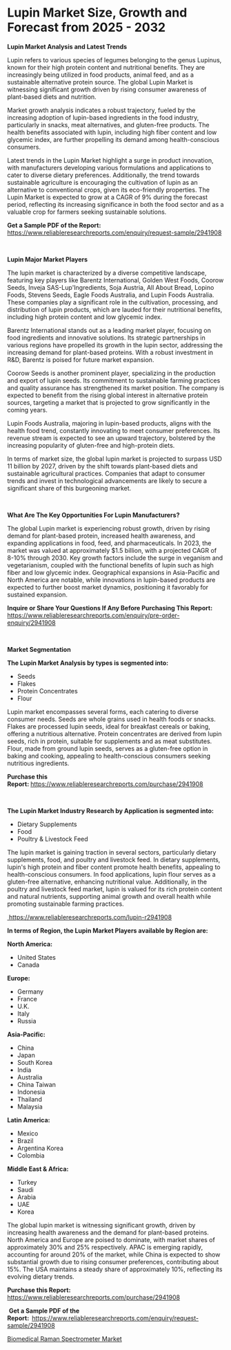 <p><h1>Lupin Market Size, Growth and Forecast from 2025 - 2032</h1></p><p><strong>Lupin Market Analysis and Latest Trends</strong></p>
<p><p>Lupin refers to various species of legumes belonging to the genus Lupinus, known for their high protein content and nutritional benefits. They are increasingly being utilized in food products, animal feed, and as a sustainable alternative protein source. The global Lupin Market is witnessing significant growth driven by rising consumer awareness of plant-based diets and nutrition.</p><p>Market growth analysis indicates a robust trajectory, fueled by the increasing adoption of lupin-based ingredients in the food industry, particularly in snacks, meat alternatives, and gluten-free products. The health benefits associated with lupin, including high fiber content and low glycemic index, are further propelling its demand among health-conscious consumers.</p><p>Latest trends in the Lupin Market highlight a surge in product innovation, with manufacturers developing various formulations and applications to cater to diverse dietary preferences. Additionally, the trend towards sustainable agriculture is encouraging the cultivation of lupin as an alternative to conventional crops, given its eco-friendly properties. The Lupin Market is expected to grow at a CAGR of 9% during the forecast period, reflecting its increasing significance in both the food sector and as a valuable crop for farmers seeking sustainable solutions.</p></p>
<p><strong>Get a Sample PDF of the Report:&nbsp;</strong> <a href="https://www.reliableresearchreports.com/enquiry/request-sample/2941908?utm_campaign=3325&utm_medium=2&utm_source=Github&utm_content=ia&utm_term=15032025&utm_id=lupin">https://www.reliableresearchreports.com/enquiry/request-sample/2941908</a></p>
<p>&nbsp;</p>
<p><strong>Lupin Major Market Players</strong></p>
<p><p>The lupin market is characterized by a diverse competitive landscape, featuring key players like Barentz International, Golden West Foods, Coorow Seeds, Inveja SAS-Lup'Ingredients, Soja Austria, All About Bread, Lopino Foods, Stevens Seeds, Eagle Foods Australia, and Lupin Foods Australia. These companies play a significant role in the cultivation, processing, and distribution of lupin products, which are lauded for their nutritional benefits, including high protein content and low glycemic index.</p><p>Barentz International stands out as a leading market player, focusing on food ingredients and innovative solutions. Its strategic partnerships in various regions have propelled its growth in the lupin sector, addressing the increasing demand for plant-based proteins. With a robust investment in R&D, Barentz is poised for future market expansion.</p><p>Coorow Seeds is another prominent player, specializing in the production and export of lupin seeds. Its commitment to sustainable farming practices and quality assurance has strengthened its market position. The company is expected to benefit from the rising global interest in alternative protein sources, targeting a market that is projected to grow significantly in the coming years.</p><p>Lupin Foods Australia, majoring in lupin-based products, aligns with the health food trend, constantly innovating to meet consumer preferences. Its revenue stream is expected to see an upward trajectory, bolstered by the increasing popularity of gluten-free and high-protein diets.</p><p>In terms of market size, the global lupin market is projected to surpass USD 11 billion by 2027, driven by the shift towards plant-based diets and sustainable agricultural practices. Companies that adapt to consumer trends and invest in technological advancements are likely to secure a significant share of this burgeoning market.</p></p>
<p>&nbsp;</p>
<p><strong>What Are The Key Opportunities For Lupin Manufacturers?</strong></p>
<p><p>The global Lupin market is experiencing robust growth, driven by rising demand for plant-based protein, increased health awareness, and expanding applications in food, feed, and pharmaceuticals. In 2023, the market was valued at approximately $1.5 billion, with a projected CAGR of 8-10% through 2030. Key growth factors include the surge in veganism and vegetarianism, coupled with the functional benefits of lupin such as high fiber and low glycemic index. Geographical expansions in Asia-Pacific and North America are notable, while innovations in lupin-based products are expected to further boost market dynamics, positioning it favorably for sustained expansion.</p></p>
<p><strong>Inquire or Share Your Questions If Any Before Purchasing This Report:</strong> <a href="https://www.reliableresearchreports.com/enquiry/pre-order-enquiry/2941908?utm_campaign=3325&utm_medium=2&utm_source=Github&utm_content=ia&utm_term=15032025&utm_id=lupin">https://www.reliableresearchreports.com/enquiry/pre-order-enquiry/2941908</a></p>
<p>&nbsp;</p>
<p><strong>Market Segmentation</strong></p>
<p><strong>The Lupin Market Analysis by types is segmented into:</strong></p>
<p><ul><li>Seeds</li><li>Flakes</li><li>Protein Concentrates</li><li>Flour</li></ul></p>
<p><p>Lupin market encompasses several forms, each catering to diverse consumer needs. Seeds are whole grains used in health foods or snacks. Flakes are processed lupin seeds, ideal for breakfast cereals or baking, offering a nutritious alternative. Protein concentrates are derived from lupin seeds, rich in protein, suitable for supplements and as meat substitutes. Flour, made from ground lupin seeds, serves as a gluten-free option in baking and cooking, appealing to health-conscious consumers seeking nutritious ingredients.</p></p>
<p><strong>Purchase this Report:&nbsp;</strong><a href="https://www.reliableresearchreports.com/purchase/2941908?utm_campaign=3325&utm_medium=2&utm_source=Github&utm_content=ia&utm_term=15032025&utm_id=lupin">https://www.reliableresearchreports.com/purchase/2941908</a></p>
<p>&nbsp;</p>
<p><strong>The Lupin Market Industry Research by Application is segmented into:</strong></p>
<p><ul><li>Dietary Supplements</li><li>Food</li><li>Poultry & Livestock Feed</li></ul></p>
<p><p>The lupin market is gaining traction in several sectors, particularly dietary supplements, food, and poultry and livestock feed. In dietary supplements, lupin's high protein and fiber content promote health benefits, appealing to health-conscious consumers. In food applications, lupin flour serves as a gluten-free alternative, enhancing nutritional value. Additionally, in the poultry and livestock feed market, lupin is valued for its rich protein content and natural nutrients, supporting animal growth and overall health while promoting sustainable farming practices.</p></p>
<p><a href="https://www.reliableresearchreports.com/lupin-r2941908?utm_campaign=3325&utm_medium=2&utm_source=Github&utm_content=ia&utm_term=15032025&utm_id=lupin">&nbsp;https://www.reliableresearchreports.com/lupin-r2941908</a></p>
<p><strong>In terms of Region, the Lupin Market Players available by Region are:</strong></p>
<p>
    <p> <strong> North America: </strong>
        <ul>
            <li>United States</li>
            <li>Canada</li>
        </ul>
        </p> 
    <p> <strong> Europe: </strong>
        <ul>
            <li>Germany</li>
            <li>France</li>
            <li>U.K.</li>
            <li>Italy</li>
            <li>Russia</li>
        </ul>
        </p> 
    <p> <strong> Asia-Pacific: </strong>
        <ul>
            <li>China</li>
            <li>Japan</li>
            <li>South Korea</li>
            <li>India</li>
            <li>Australia</li>
            <li>China Taiwan</li>
            <li>Indonesia</li>
            <li>Thailand</li>
            <li>Malaysia</li>
        </ul>
        </p> 
    <p> <strong> Latin America: </strong>
        <ul>
            <li>Mexico</li>
            <li>Brazil</li>
            <li>Argentina Korea</li>
            <li>Colombia</li>
        </ul>
        </p> 
    <p> <strong> Middle East & Africa: </strong>
        <ul>
            <li>Turkey</li>
            <li>Saudi</li>
            <li>Arabia</li>
            <li>UAE</li>
            <li>Korea</li>
        </ul>
    </p>
    </p>
<p><p>The global lupin market is witnessing significant growth, driven by increasing health awareness and the demand for plant-based proteins. North America and Europe are poised to dominate, with market shares of approximately 30% and 25% respectively. APAC is emerging rapidly, accounting for around 20% of the market, while China is expected to show substantial growth due to rising consumer preferences, contributing about 15%. The USA maintains a steady share of approximately 10%, reflecting its evolving dietary trends.</p></p>
<p><strong>Purchase this Report: </strong><a href="https://www.reliableresearchreports.com/purchase/2941908?utm_campaign=3325&utm_medium=2&utm_source=Github&utm_content=ia&utm_term=15032025&utm_id=lupin">https://www.reliableresearchreports.com/purchase/2941908</a></p>
<p>&nbsp;<strong>Get a Sample PDF of the Report:&nbsp;&nbsp;</strong><a href="https://www.reliableresearchreports.com/enquiry/request-sample/2941908?utm_campaign=3325&utm_medium=2&utm_source=Github&utm_content=ia&utm_term=15032025&utm_id=lupin">https://www.reliableresearchreports.com/enquiry/request-sample/2941908</a></p>
<p><strong></strong></p>
<p><p><a href="https://github.com/anggigpps/Market-Research-Report-List-1/blob/main/biomedical-raman-spectrometer-market.md?utm_campaign=3325&utm_medium=2&utm_source=Github&utm_content=ia&utm_term=15032025&utm_id=lupin">Biomedical Raman Spectrometer Market</a></p></p>
